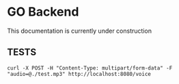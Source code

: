 # GO Backend

This documentation is currently under construction

## TESTS

```
curl -X POST -H "Content-Type: multipart/form-data" -F "audio=@./test.mp3" http://localhost:8080/voice
```




